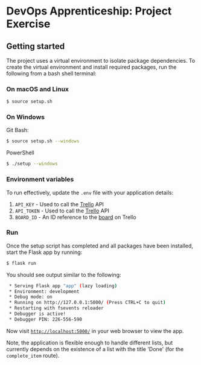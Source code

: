 # DevOps Apprenticeship: Project Exercise

## Getting started

The project uses a virtual environment to isolate package dependencies. To create the virtual environment and install required packages, run the following from a bash shell terminal:

### On macOS and Linux

```bash
$ source setup.sh
```

### On Windows

Git Bash:

```bash
$ source setup.sh --windows
```

PowerShell

```bash
$ ./setup --windows
```

### Environment variables

To run effectively, update the `.env` file with your application details:

1. `API_KEY` - Used to call the [Trello](https://developer.atlassian.com/cloud/trello/rest/api-group-actions/) API
1. `API_TOKEN` - Used to call the [Trello](https://developer.atlassian.com/cloud/trello/rest/api-group-actions/) API
1. `BOARD_ID` - An ID reference to the [board](https://developer.atlassian.com/cloud/trello/rest/api-group-boards/#api-boards-id-get) on Trello

### Run

Once the setup script has completed and all packages have been installed, start the Flask app by running:
```bash
$ flask run
```

You should see output similar to the following:

```bash
 * Serving Flask app "app" (lazy loading)
 * Environment: development
 * Debug mode: on
 * Running on http://127.0.0.1:5000/ (Press CTRL+C to quit)
 * Restarting with fsevents reloader
 * Debugger is active!
 * Debugger PIN: 226-556-590
```

Now visit [`http://localhost:5000/`](http://localhost:5000/) in your web browser to view the app.

Note, the application is flexible enough to handle different lists, but currently depends on the existence of a list with the title 'Done' (for the `complete_item` route).